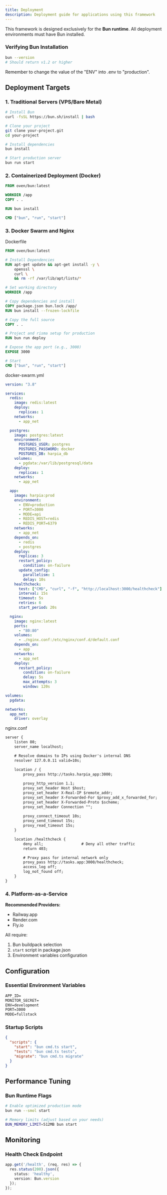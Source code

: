 ```yaml
---
title: Deployment
description: Deployment guide for applications using this framework
---
```


This framework is designed exclusively for the **Bun runtime**. All deployment environments must have Bun installed.

### Verifying Bun Installation
```bash
bun --version
# Should return v1.2 or higher
```

Remember to change the value of the "ENV" into .env to "production".

## Deployment Targets

### 1. Traditional Servers (VPS/Bare Metal)
```bash
# Install Bun
curl -fsSL https://bun.sh/install | bash

# Clone your project
git clone your-project.git
cd your-project

# Install dependencies
bun install

# Start production server
bun run start
```

### 2. Containerized Deployment (Docker)
```dockerfile
FROM oven/bun:latest

WORKDIR /app
COPY . .

RUN bun install

CMD ["bun", "run", "start"]
```

### 3. Docker Swarm and Nginx
Dockerfile
```dockerfile
FROM oven/bun:latest

# Install Dependencies
RUN apt-get update && apt-get install -y \
    openssl \
    curl \
    && rm -rf /var/lib/apt/lists/*

# Set working directory
WORKDIR /app

# Copy dependencies and install
COPY package.json bun.lock /app/
RUN bun install --frozen-lockfile

# Copy the full source
COPY . .

# Project and risma setup for production
RUN bun run deploy

# Expose the app port (e.g., 3000)
EXPOSE 3000

# Start
CMD ["bun", "run", "start"]
```

docker-swarm.yml
```yml
version: "3.8"

services:
  redis:
    image: redis:latest
    deploy:
      replicas: 1
    networks:
      - app_net

  postgres:
    image: postgres:latest
    environment:
      POSTGRES_USER: postgres
      POSTGRES_PASSWORD: docker
      POSTGRES_DB: harpia_db
    volumes:
      - pgdata:/var/lib/postgresql/data
    deploy:
      replicas: 1
    networks:
      - app_net

  app:
    image: harpia:prod
    environment:
      - ENV=production
      - PORT=3000
      - MODE=api
      - REDIS_HOST=redis
      - REDIS_PORT=6379
    networks:
      - app_net
    depends_on:
      - redis
      - postgres
    deploy:
      replicas: 3
      restart_policy:
        condition: on-failure
      update_config:
        parallelism: 1
        delay: 10s
    healthcheck:
      test: ["CMD", "curl", "-f", "http://localhost:3000/healthcheck"]
      interval: 15s
      timeout: 5s
      retries: 6
      start_period: 20s

  nginx:
    image: nginx:latest
    ports:
      - "80:80"
    volumes:
      - ./nginx.conf:/etc/nginx/conf.d/default.conf
    depends_on:
      - app
    networks:
      - app_net
    deploy:
      restart_policy:
        condition: on-failure
        delay: 5s
        max_attempts: 3
        window: 120s

volumes:
  pgdata:

networks:
  app_net:
    driver: overlay
```

nginx.conf
```txt
server {
    listen 80;
    server_name localhost;

    # Resolve domains to IPs using Docker's internal DNS
    resolver 127.0.0.11 valid=10s;

    location / {
        proxy_pass http://tasks.harpia_app:3000;
        
        proxy_http_version 1.1;
        proxy_set_header Host $host;
        proxy_set_header X-Real-IP $remote_addr;
        proxy_set_header X-Forwarded-For $proxy_add_x_forwarded_for;
        proxy_set_header X-Forwarded-Proto $scheme;
        proxy_set_header Connection "";
        
        proxy_connect_timeout 10s;
        proxy_send_timeout 15s;
        proxy_read_timeout 15s;
    }

    location /healthcheck {
        deny all;                 # Deny all other traffic
        return 403;

        # Proxy pass for internal network only
        proxy_pass http://tasks.app:3000/healthcheck;
        access_log off;
        log_not_found off;
    }
}
```

### 4. Platform-as-a-Service

**Recommended Providers:**
- Railway.app
- Render.com
- Fly.io

All require:
1. Bun buildpack selection
2. `start` script in package.json
3. Environment variables configuration

## Configuration

### Essential Environment Variables
```txt
APP_ID=
MONITOR_SECRET=
ENV=development
PORT=3000
MODE=fullstack
```

### Startup Scripts
```json
{
  "scripts": {
    "start": "bun cmd.ts start",
    "tests": "bun cmd.ts tests",
    "migrate": "bun cmd.ts migrate"
  }
}
```

## Performance Tuning

### Bun Runtime Flags
```bash
# Enable optimized production mode
bun run --smol start

# Memory limits (adjust based on your needs)
BUN_MEMORY_LIMIT=512MB bun start
```

## Monitoring

### Health Check Endpoint
```typescript
app.get('/health', (req, res) => {
  res.status(200).json({
    status: 'healthy',
    version: Bun.version
  });
});
```